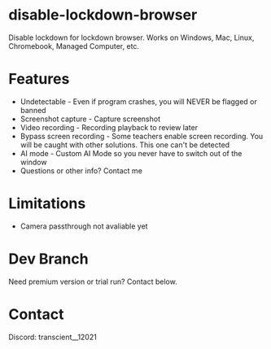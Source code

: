 # disable-lockdown-browser
Disable lockdown for lockdown browser. Works on Windows, Mac, Linux, Chromebook, Managed Computer, etc. 

# Features
- Undetectable - Even if program crashes, you will NEVER be flagged or banned
- Screenshot capture - Capture screenshot
- Video recording - Recording playback to review later
- Bypass screen recording - Some teachers enable screen recording. You will be caught with other solutions. This one can't be detected
- AI mode - Custom AI Mode so you never have to switch out of the window 
- Questions or other info? Contact me

# Limitations
- Camera passthrough not avaliable yet

# Dev Branch
Need premium version or trial run? Contact below.

# Contact
Discord: transcient__12021


